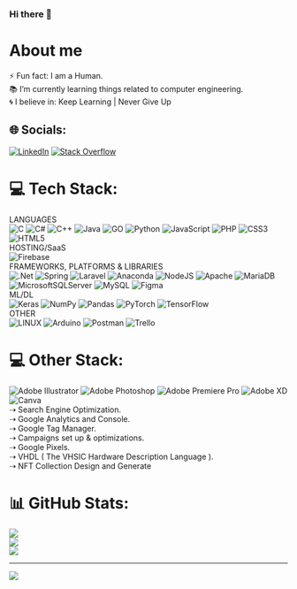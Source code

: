 ### Hi there 👋

# About me

⚡ Fun fact: I am a Human.<br>📚 I’m currently learning things related to computer engineering.<br>🌀 I believe in: Keep Learning | Never Give Up

## 🌐 Socials:
[![LinkedIn](https://img.shields.io/badge/LinkedIn-%230077B5.svg?logo=linkedin&logoColor=white)](https://linkedin.com/in/madurangadineshkularathna) 
[![Stack Overflow](https://img.shields.io/badge/-Stackoverflow-FE7A16?logo=stack-overflow&logoColor=white)](https://stackoverflow.com/users/21424138)

# 💻 Tech Stack:
LANGUAGES<br>
![C](https://img.shields.io/badge/c-%2300599C.svg?style=flat&logo=c&logoColor=white) ![C#](https://img.shields.io/badge/c%23-%23239120.svg?style=flat&logo=c-sharp&logoColor=white) ![C++](https://img.shields.io/badge/c++-%2300599C.svg?style=flat&logo=c%2B%2B&logoColor=white) ![Java](https://img.shields.io/badge/java-%23ED8B00.svg?style=flat&logo=java&logoColor=white) ![GO](https://img.shields.io/badge/Go-blue) ![Python](https://img.shields.io/badge/python-3670A0?style=flat&logo=python&logoColor=ffdd54) ![JavaScript](https://img.shields.io/badge/javascript-%23323330.svg?style=flat&logo=javascript&logoColor=%23F7DF1E) ![PHP](https://img.shields.io/badge/php-%23777BB4.svg?style=flat&logo=php&logoColor=white) ![CSS3](https://img.shields.io/badge/css3-%231572B6.svg?style=flat&logo=css3&logoColor=white) ![HTML5](https://img.shields.io/badge/html5-%23E34F26.svg?style=flat&logo=html5&logoColor=white)
<br>HOSTING/SaaS <br> ![Firebase](https://img.shields.io/badge/firebase-%23039BE5.svg?style=flat&logo=firebase) <br> FRAMEWORKS, PLATFORMS & LIBRARIES <br> 
![.Net](https://img.shields.io/badge/.NET-5C2D91?style=flat&logo=.net&logoColor=white) ![Spring](https://img.shields.io/badge/spring-%236DB33F.svg?style=flat&logo=spring&logoColor=white)  ![Laravel](https://img.shields.io/badge/laravel-%23FF2D20.svg?style=flat&logo=laravel&logoColor=white) ![Anaconda](https://img.shields.io/badge/Anaconda-%2344A833.svg?style=flat&logo=anaconda&logoColor=white)  ![NodeJS](https://img.shields.io/badge/node.js-6DA55F?style=flat&logo=node.js&logoColor=white)  ![Apache](https://img.shields.io/badge/apache-%23D42029.svg?style=flat&logo=apache&logoColor=white) ![MariaDB](https://img.shields.io/badge/MariaDB-003545?style=flat&logo=mariadb&logoColor=white) ![MicrosoftSQLServer](https://img.shields.io/badge/Microsoft%20SQL%20Sever-CC2927?style=flat&logo=microsoft%20sql%20server&logoColor=white) ![MySQL](https://img.shields.io/badge/mysql-%2300f.svg?style=flat&logo=mysql&logoColor=white)  ![Figma](https://img.shields.io/badge/figma-%23F24E1E.svg?style=flat&logo=figma&logoColor=white) 
<br> ML/DL<br> 
![Keras](https://img.shields.io/badge/Keras-%23D00000.svg?style=flat&logo=Keras&logoColor=white) ![NumPy](https://img.shields.io/badge/numpy-%23013243.svg?style=flat&logo=numpy&logoColor=white) ![Pandas](https://img.shields.io/badge/pandas-%23150458.svg?style=flat&logo=pandas&logoColor=white) ![PyTorch](https://img.shields.io/badge/PyTorch-%23EE4C2C.svg?style=flat&logo=PyTorch&logoColor=white) ![TensorFlow](https://img.shields.io/badge/TensorFlow-%23FF6F00.svg?style=flat&logo=TensorFlow&logoColor=white) <br>
OTHER <br>
![LINUX](https://img.shields.io/badge/Linux-FCC624?style=flat&logo=linux&logoColor=black) ![Arduino](https://img.shields.io/badge/-Arduino-00979D?style=flat&logo=Arduino&logoColor=white) ![Postman](https://img.shields.io/badge/Postman-FF6C37?style=flat&logo=postman&logoColor=white) ![Trello](https://img.shields.io/badge/Trello-%23026AA7.svg?style=flat&logo=Trello&logoColor=white)
# 💻 Other Stack:
![Adobe Illustrator](https://img.shields.io/badge/adobeillustrator-%23FF9A00.svg?style=flat&logo=adobeillustrator&logoColor=white) ![Adobe Photoshop](https://img.shields.io/badge/adobephotoshop-%2331A8FF.svg?style=flat&logo=adobephotoshop&logoColor=white) ![Adobe Premiere Pro](https://img.shields.io/badge/Adobe%20Premiere%20Pro-9999FF.svg?style=flat&logo=Adobe%20Premiere%20Pro&logoColor=white) ![Adobe XD](https://img.shields.io/badge/Adobe%20XD-470137?style=flat&logo=Adobe%20XD&logoColor=#FF61F6) ![Canva](https://img.shields.io/badge/Canva-%2300C4CC.svg?style=flat&logo=Canva&logoColor=white)<br>
⇢ Search Engine Optimization.<br>
⇢ Google Analytics and Console.<br>
⇢ Google Tag Manager.<br>
⇢ Campaigns set up & optimizations.<br>
⇢ Google Pixels.<br>
⇢ VHDL ( The VHSIC Hardware Description Language ).<br>
⇢ NFT Collection Design and Generate<br>

# 📊 GitHub Stats:
![](https://github-readme-stats.vercel.app/api?username=Maduranga-Dinesh&theme=dark&hide_border=false&include_all_commits=true&count_private=true)<br/>
![](https://github-readme-streak-stats.herokuapp.com/?user=Maduranga-Dinesh&theme=dark&hide_border=false)<br/>
![](https://github-readme-stats.vercel.app/api/top-langs/?username=Maduranga-Dinesh&theme=dark&hide_border=false&include_all_commits=true&count_private=true&layout=compact)

---
[![](https://visitcount.itsvg.in/api?id=Maduranga-Dinesh&icon=0&color=0)](https://visitcount.itsvg.in)

<!-- Proudly created with GPRM ( https://gprm.itsvg.in ) -->
